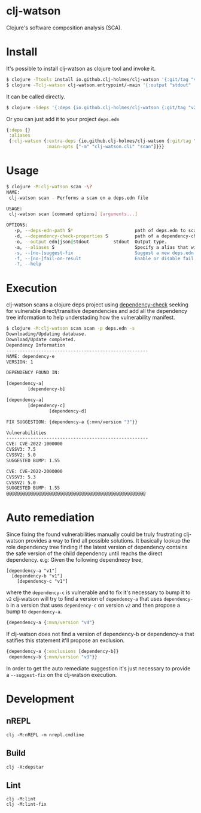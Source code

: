 # clj-watson
Clojure's software composition analysis (SCA).

# Install
It's possible to install clj-watson as clojure tool and invoke it.
```bash
$ clojure -Ttools install io.github.clj-holmes/clj-watson '{:git/tag "v2.1.2" :git/sha "5e43eae"}'
$ clojure -Tclj-watson clj-watson.entrypoint/-main '{:output "stdout" :dependency-check-properties nil :fail-on-result true :deps-edn-path "deps.edn" :suggest-fix true :aliases ["*"]}'
```
It can be called directly.
```bash
$ clojure -Sdeps '{:deps {io.github.clj-holmes/clj-watson {:git/tag "v2.1.2" :git/sha "5e43eae"}}}' -M -m clj-watson.cli scan -p deps.edn
```
Or you can just add it to your project `deps.edn`
```clojure
{:deps {}
 :aliases
 {:clj-watson {:extra-deps {io.github.clj-holmes/clj-watson {:git/tag "v2.1.2" :git/sha "5e43eae"}}
               :main-opts ["-m" "clj-watson.cli" "scan"]}}}
```

# Usage
```bash
$ clojure -M:clj-watson scan -\? 
NAME:
 clj-watson scan - Performs a scan on a deps.edn file

USAGE:
 clj-watson scan [command options] [arguments...]

OPTIONS:
   -p, --deps-edn-path S*                       path of deps.edn to scan.
   -d, --dependency-check-properties S          path of a dependency-check properties file. If not provided uses resources/dependency-check.properties.
   -o, --output edn|json|stdout         stdout  Output type.
   -a, --aliases S                              Specify a alias that will have the dependencies analysed alongside with the project deps.It's possible to provide multiple aliases. If a * is provided all the aliases are going to be analysed.
   -s, --[no-]suggest-fix                       Suggest a new deps.edn file fixing all vulnerabilities found.
   -f, --[no-]fail-on-result                    Enable or disable fail if results were found (useful for CI/CD).
   -?, --help
```

# Execution
clj-watson scans a clojure deps project using [dependency-check](https://github.com/jeremylong/DependencyCheck) seeking for vulnerable direct/transitive dependencies and add all the dependency tree information to help understading how the vulnerability manifest.

```bash
$ clojure -M:clj-watson scan scan -p deps.edn -s
Downloading/Updating database.
Download/Update completed.
Dependency Information
-----------------------------------------------------
NAME: dependency-e
VERSION: 1

DEPENDENCY FOUND IN:

[dependency-a]
        [dependency-b]

[dependency-a]
        [dependency-c]
                [dependency-d]

FIX SUGGESTION: {dependency-a {:mvn/version "3"}}

Vulnerabilities
-----------------------------------------------------
CVE: CVE-2022-1000000
CVSSV3: 7.5
CVSSV2: 5.0
SUGGESTED BUMP: 1.55 

CVE: CVE-2022-2000000
CVSSV3: 5.3
CVSSV2: 5.0
SUGGESTED BUMP: 1.55 
@@@@@@@@@@@@@@@@@@@@@@@@@@@@@@@@@@@@@@@@@@@@@@@@@@@@
```

# Auto remediation
Since fixing the found vulnerabilities manually could be truly frustrating clj-watson provides a way to find all possible solutions. It basically lookup the role dependency tree finding if the latest version of dependency contains the safe version of the child dependency until reachs the direct dependency. e.g:
Given the following dependnecy tree,

```
[dependency-a "v1"]
  [dependency-b "v1"]
    [dependency-c "v1"]
```

where the `dependency-c` is vulnerable and to fix it's necessary to bump it to `v2` clj-watson will try to find a version of `dependency-a` that uses `dependency-b` in a version that uses `dependency-c` on version `v2` and then propose a bump to `dependency-a`.

```clojure
{dependency-a {:mvn/version "v4"}
```

If clj-watson does not find a version of dependency-b or dependency-a that satifies this statement it'll propose an exclusion.

```clojure
{dependency-a {:exclusions [dependency-b]}
 dependency-b {:mvn/version "v3"}}
````

In order to get the auto remediate suggestion it's just necessary to provide a `--suggest-fix` on the clj-watson execution.

# Development
## nREPL
``` 
clj -M:nREPL -m nrepl.cmdline
```

## Build
```
clj -X:depstar
```

## Lint
```
clj -M:lint
clj -M:lint-fix
```
